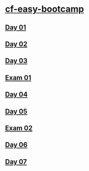# [cf-easy-bootcamp](https://codeforces.com/group/yg7WhsFsAp/contests)

## [Day 01](./Day%2001.md)

## [Day 02](./Day%2002.md)

## [Day 03](./Day%2003.md)

## [Exam 01](./Exam%2001.md)

## [Day 04](./Day%2004.md)

## [Day 05](./Day%2005.md)

## [Exam 02](./Exam%2002.md)

## [Day 06](./Day%2006.md)

## [Day 07](./Day%2007.md)